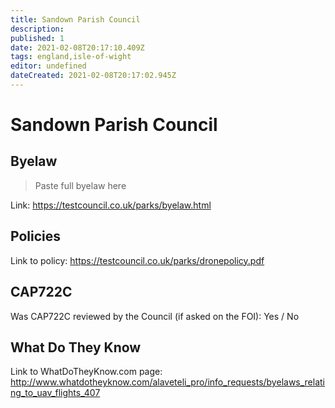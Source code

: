 ```yaml
---
title: Sandown Parish Council
description:
published: 1
date: 2021-02-08T20:17:10.409Z
tags: england,isle-of-wight
editor: undefined
dateCreated: 2021-02-08T20:17:02.945Z
---
```


# Sandown Parish Council


## Byelaw
> Paste full byelaw here

Link:
https://testcouncil.co.uk/parks/byelaw.html

## Policies
Link to policy:
https://testcouncil.co.uk/parks/dronepolicy.pdf

## CAP722C

Was CAP722C reviewed by the Council (if asked on the FOI): Yes / No

## What Do They Know

Link to WhatDoTheyKnow.com page:
http://www.whatdotheyknow.com/alaveteli_pro/info_requests/byelaws_relating_to_uav_flights_407

